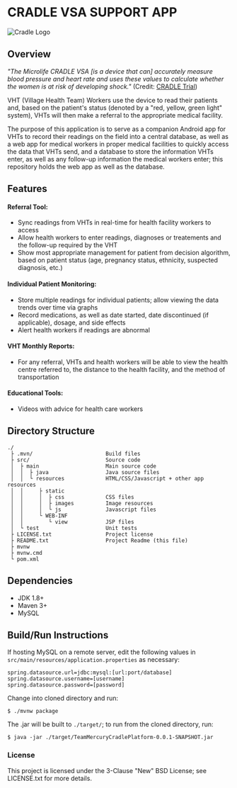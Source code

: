 # CRADLE VSA SUPPORT APP

![Cradle Logo](https://csil-git1.cs.surrey.sfu.ca/373-20197-Mercury/cradleplatform/raw/readme-update/src/main/resources/META-INF/resources/static/images/readme/Cradle-4-logo.png)

## Overview

*"The Microlife CRADLE VSA [is a device that can] accurately measure blood
pressure and heart rate and uses these values to calculate whether the women is
at risk of developing shock."* (Credit: 
[CRADLE Trial](http://cradletrial.com/the-device/))

VHT (Village Health Team) Workers use the device to read their patients and,
based on the patient's status (denoted by a "red, yellow, green light" system),
VHTs will then make a referral to the appropriate medical facility.

The purpose of this application is to serve as a companion Android app for VHTs
to record their readings on the field into a central database, as well as a
web app for medical workers in proper medical facilities to quickly access the
data that VHTs send, and a database to store the information VHTs enter, as
well as any follow-up information the medical workers enter; this repository
holds the web app as well as the database.

## Features

#### Referral Tool:
- Sync readings from VHTs in real-time for health facility workers to access
- Allow health workers to enter readings, diagnoses or treatements and the
  follow-up required by the VHT
- Show most appropriate management for patient from decision algorithm, based
  on patient status (age, pregnancy status, ethnicity, suspected diagnosis,
  etc.)
#### Individual Patient Monitoring:
- Store multiple readings for individual patients; allow viewing the data
  trends over time via graphs
- Record medications, as well as date started, date discontinued (if
  applicable), dosage, and side effects
- Alert health workers if readings are abnormal
#### VHT Monthly Reports:
- For any referral, VHTs and health workers will be able to view the health
  centre referred to, the distance to the health facility, and the method of
  transportation
#### Educational Tools:
- Videos with advice for health care workers

## Directory Structure

```
./
 ├ .mvn/                       Build files
 ├ src/                        Source code
 │  ├ main                     Main source code
 │  │  ├ java                  Java source files
 │  │  └ resources             HTML/CSS/Javascript + other app resources
 │  │     ├ static
 │  │     │  ├ css             CSS files
 │  │     │  ├ images          Image resources
 │  │     │  └ js              Javascript files
 │  │     └ WEB-INF
 │  │        └ view            JSP files
 │  └ test                     Unit tests
 ├ LICENSE.txt                 Project license
 ├ README.txt                  Project Readme (this file)
 ├ mvnw
 ├ mvnw.cmd
 └ pom.xml
```

## Dependencies

- JDK 1.8+
- Maven 3+
- MySQL

## Build/Run Instructions

If hosting MySQL on a remote server, edit the following values in
`src/main/resources/application.properties` as necessary:
```
spring.datasource.url=jdbc:mysql:[url:port/database]
spring.datasource.username=[username]
spring.datasource.password=[password]
```
Change into cloned directory and run:
```
$ ./mvnw package
```
The .jar will be built to `./target/`; to run from the cloned directory, run:
```
$ java -jar ./target/TeamMercuryCradlePlatform-0.0.1-SNAPSHOT.jar
```

### License

This project is licensed under the 3-Clause "New" BSD License; see LICENSE.txt
for more details.
